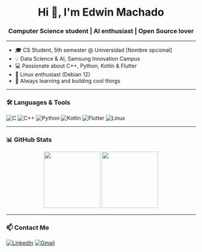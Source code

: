<h1 align="center">Hi 👋, I'm Edwin Machado</h1>
<h3 align="center">Computer Science student | AI enthusiast | Open Source lover</h3>

---

- 🎓 CS Student, 5th semester @ Universidad [Nombre opcional]
- 💡 Data Science & AI, Samsung Innovation Campus
- 💻 Passionate about C++, Python, Kotlin & Flutter
- 🐧 Linux enthusiast (Debian 12)
- 🚀 Always learning and building cool things

---

### 🛠️ Languages & Tools
![C](https://img.shields.io/badge/C-A8B9CC?style=for-the-badge&logo=c&logoColor=white)
![C++](https://img.shields.io/badge/C++-00599C?style=for-the-badge&logo=cplusplus&logoColor=white)
![Python](https://img.shields.io/badge/Python-3776AB?style=for-the-badge&logo=python&logoColor=white)
![Kotlin](https://img.shields.io/badge/Kotlin-7F52FF?style=for-the-badge&logo=kotlin&logoColor=white)
![Flutter](https://img.shields.io/badge/Flutter-02569B?style=for-the-badge&logo=flutter&logoColor=white)
![Linux](https://img.shields.io/badge/Linux-FCC624?style=for-the-badge&logo=linux&logoColor=black)

---

### 📊 GitHub Stats

<p align="center">
  <img src="https://github-readme-stats.vercel.app/api?username=Edfermchado&show_icons=true&theme=radical" height="150"/>
  <img src="https://github-readme-stats.vercel.app/api/top-langs/?username=Edfermachado&layout=compact&theme=radical" height="150"/>
</p>

---

### 📫 Contact Me

[![LinkedIn](https://img.shields.io/badge/LinkedIn-blue?style=for-the-badge&logo=linkedin&logoColor=white)](https://linkedin.com/in/edwin-machado)
[![Gmail](https://img.shields.io/badge/Gmail-red?style=for-the-badge&logo=gmail&logoColor=white)](mailto:edfer_code@proton.me)
